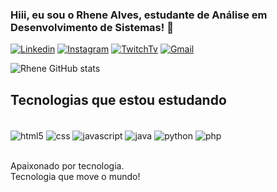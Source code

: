 
### Hiii, eu sou o Rhene Alves, estudante de Análise em Desenvolvimento de Sistemas! 👋

[![Linkedin](https://img.shields.io/badge/LinkedIn-0077B5?style=for-the-badge&logo=linkedin&logoColor=white)](https://www.linkedin.com/in/rhene-alves-07543a1a3/)
[![Instagram](https://img.shields.io/badge/Instagram-E4405F?style=for-the-badge&logo=instagram&logoColor=white)](https://www.instagram.com/rheneaa/)
[![TwitchTv](https://img.shields.io/badge/Twitch-9146FF?style=for-the-badge&logo=twitch&logoColor=white)](https://www.twitch.tv/rheneaa)
[![Gmail](https://img.shields.io/badge/Gmail-D14836?style=for-the-badge&logo=gmail&logoColor=white)](mailto:rheneaa@gmail.com)

![Rhene GitHub stats](https://github-readme-stats.vercel.app/api?username=rheneaaa&show_icons=true&theme=dracula)

## Tecnologias que estou estudando

<div style="display: inline_block"><br>
    <img align="center" alt="html5" src="https://img.shields.io/badge/HTML5-E34F26?style=for-the-badge&logo=html5&logoColor=white">
    <img align="center" alt="css" src="https://img.shields.io/badge/CSS3-1572B6?style=for-the-badge&logo=css3&logoColor=white">
    <img align="center" alt="javascript" src="https://img.shields.io/badge/JavaScript-F7DF1E?style=for-the-badge&logo=javascript&logoColor=black">
    <img align="center" alt="java" src="https://img.shields.io/badge/Java-ED8B00?style=for-the-badge&logo=java&logoColor=white">
    <img align="center" alt="python" src="https://img.shields.io/badge/Python-14354C?style=for-the-badge&logo=python&logoColor=white">
    <img align="center" alt="php" src="https://img.shields.io/badge/PHP-777BB4?style=for-the-badge&logo=php&logoColor=white">
</div><br>

Apaixonado por tecnologia.<br>
Tecnologia que move o mundo!
